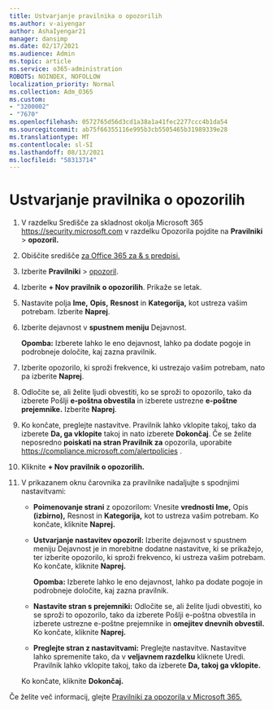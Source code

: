```yaml
---
title: Ustvarjanje pravilnika o opozorilih
ms.author: v-aiyengar
author: AshaIyengar21
manager: dansimp
ms.date: 02/17/2021
ms.audience: Admin
ms.topic: article
ms.service: o365-administration
ROBOTS: NOINDEX, NOFOLLOW
localization_priority: Normal
ms.collection: Adm_O365
ms.custom:
- "3200002"
- "7670"
ms.openlocfilehash: 0572765d56d3cd1a38a1a41fec2277ccc4b1da54
ms.sourcegitcommit: ab75f66355116e995b3cb5505465b31989339e28
ms.translationtype: MT
ms.contentlocale: sl-SI
ms.lasthandoff: 08/13/2021
ms.locfileid: "58313714"
---
```

# <a name="create-an-alert-policy"></a>Ustvarjanje pravilnika o opozorilih

1. V razdelku Središče za skladnost okolja Microsoft 365 <https://security.microsoft.com> v razdelku Opozorila pojdite na **Pravilniki** \>  **opozoril.**

1. Obiščite središče [za Office 365 za & s predpisi.](https://go.microsoft.com/fwlink/p/?linkid=2077143)
1. Izberite **Pravilniki**  >  [opozoril](https://go.microsoft.com/fwlink/?linkid=2103208).
1. Izberite **+ Nov pravilnik o opozorilih**. Prikaže se letak.
1. Nastavite polja **Ime,** **Opis,** **Resnost** in **Kategorija,** kot ustreza vašim potrebam. Izberite **Naprej**.
1. Izberite dejavnost v **spustnem meniju** Dejavnost.

    **Opomba:** Izberete lahko le eno dejavnost, lahko pa dodate pogoje in podrobneje določite, kaj zazna pravilnik.
1. Izberite opozorilo, ki sproži frekvence, ki ustrezajo vašim potrebam, nato pa izberite **Naprej**.
1. Odločite se, ali želite ljudi obvestiti, ko se sproži to opozorilo, tako da izberete Pošlji **e-poštna obvestila** in izberete ustrezne **e-poštne prejemnike.** Izberite **Naprej**.
1. Ko končate, preglejte nastavitve. Pravilnik lahko vklopite takoj, tako da izberete **Da, ga vklopite** takoj in nato izberete **Dokončaj**.
   Če se želite neposredno **poiskati na stran Pravilnik za** opozorila, uporabite <https://compliance.microsoft.com/alertpolicies> .

2. Kliknite **+ Nov pravilnik o opozorilih.**
3. V prikazanem oknu čarovnika za pravilnike nadaljujte s spodnjimi nastavitvami:
   - **Poimenovanje strani** z opozorilom: Vnesite **vrednosti** **Ime,** Opis **(izbirno),** Resnost in **Kategorija,** kot to ustreza vašim potrebam. Ko končate, kliknite **Naprej.**
   - **Ustvarjanje nastavitev opozoril:** Izberite  dejavnost v spustnem meniju Dejavnost je in morebitne dodatne nastavitve, ki se prikažejo, ter izberite opozorilo, ki sproži frekvenco, ki ustreza vašim potrebam. Ko končate, kliknite **Naprej.**

     **Opomba:** Izberete lahko le eno dejavnost, lahko pa dodate pogoje in podrobneje določite, kaj zazna pravilnik.

   - **Nastavite stran s prejemniki:** Odločite se, ali želite ljudi  obvestiti, ko  se sproži to opozorilo, tako da izberete Pošlji e-poštna obvestila in izberete ustrezne e-poštne prejemnike in **omejitev dnevnih obvestil.** Ko končate, kliknite **Naprej.**
   - **Preglejte stran z nastavitvami:** Preglejte nastavitve. Nastavitve lahko spremenite tako, da v **veljavnem razdelku** kliknete Uredi. Pravilnik lahko vklopite takoj, tako da izberete **Da, takoj ga vklopite.**

   Ko končate, kliknite **Dokončaj.**

Če želite več informacij, glejte [Pravilniki za opozorila v Microsoft 365.](https://docs.microsoft.com/microsoft-365/compliance/alert-policies)
